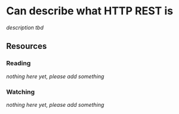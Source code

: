 # Can describe what HTTP REST is
_description tbd_
## Resources
### Reading
_nothing here yet, please add something_
### Watching
_nothing here yet, please add something_
